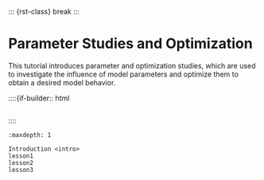 ::: {rst-class} break
:::

# Parameter Studies and Optimization

This tutorial introduces parameter and optimization studies, which are
used to investigate the influence of model parameters and optimize them
to obtain a desired model behavior.

::::{if-builder:: html
```{rubric} Tutorial content
```
::::

```{toctree}
:maxdepth: 1

Introduction <intro>
lesson1
lesson2
lesson3
```
